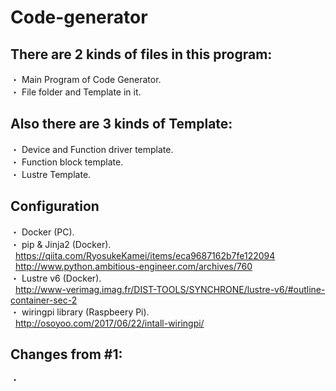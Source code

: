 # Code-generator
## There are 2 kinds of files in this program:
・ Main Program of Code Generator. <br />
・ File folder and Template in it. <br />

## Also there are 3 kinds of Template:
・ Device and Function driver template. <br />
・ Function block template. <br />
・ Lustre Template.

## Configuration
・ Docker (PC). <br />
・ pip & Jinja2 (Docker). <br />
&nbsp; https://qiita.com/RyosukeKamei/items/eca9687162b7fe122094 <br />
&nbsp; http://www.python.ambitious-engineer.com/archives/760 <br />
・ Lustre v6 (Docker). <br />
&nbsp; http://www-verimag.imag.fr/DIST-TOOLS/SYNCHRONE/lustre-v6/#outline-container-sec-2 <br />
・ wiringpi library (Raspbeery Pi). <br />
&nbsp; http://osoyoo.com/2017/06/22/intall-wiringpi/ <br />

## Changes from #1:
・ <br />
